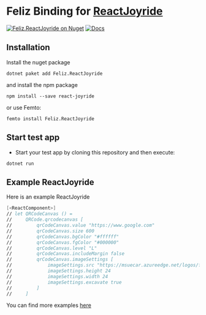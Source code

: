 # Feliz Binding for [ReactJoyride](https://github.com/gilbarbara/react-joyride)

[![Feliz.ReactJoyride on Nuget](https://buildstats.info/nuget/Feliz.ReactJoyride)](https://www.nuget.org/packages/Feliz.ReactJoyride/)
[![Docs](https://github.com/tforkmann/Feliz.ReactJoyride/actions/workflows/Docs.yml/badge.svg)](https://github.com/tforkmann/Feliz.ReactJoyride/actions/workflows/Docs.yml)

## Installation
Install the nuget package
```
dotnet paket add Feliz.ReactJoyride
```

and install the npm package

```
npm install --save react-joyride
```

or use Femto:
```
femto install Feliz.ReactJoyride
```

## Start test app

- Start your test app by cloning this repository and then execute:
```
dotnet run
```

## Example ReactJoyride
Here is an example ReactJoyride
```fs
[<ReactComponent>]
// let QRCodeCanvas () =
//     QRCode.qrcodecanvas [
//         qrCodeCanvas.value "https://www.google.com"
//         qrCodeCanvas.size 600
//         qrCodeCanvas.bgColor "#ffffff"
//         qrCodeCanvas.fgColor "#000000"
//         qrCodeCanvas.level "L"
//         qrCodeCanvas.includeMargin false
//         qrCodeCanvas.imageSettings [
//             imageSettings.src "https://msuecar.azureedge.net/logos/favicon-32x32.png"
//             imageSettings.height 24
//             imageSettings.width 24
//             imageSettings.excavate true
//         ]
//     ]
```

You can find more examples [here](https://tforkmann.github.io/Feliz.ReactJoyride/)
